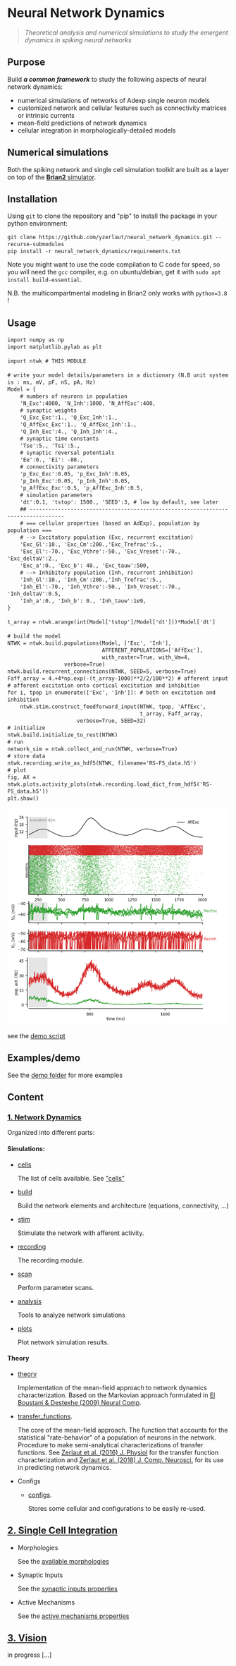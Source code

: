 # Neural Network Dynamics

> *Theoretical analysis and numerical simulations to study the emergent dynamics in spiking neural networks*

## Purpose

Build __*a common framework*__ to study the following aspects of neural network dynamics:

- numerical simulations of networks of Adexp single neuron models
- customized network and cellular features such as connectivity matrices or intrinsic currents
- mean-field predictions of network dynamics
- cellular integration in morphologically-detailed models

## Numerical simulations 

Both the spiking network and single cell simulation toolkit are built as a layer on top of the [**Brian2** simulator](https://brian2.readthedocs.io/en/stable/).

## Installation

Using `git` to clone the repository and "pip" to install the package in your python environment:

```
git clone https://github.com/yzerlaut/neural_network_dynamics.git --recurse-submodules
pip install -r neural_network_dynamics/requirements.txt
```

Note you might want to use the code compilation to C code for speed, so you will need the `gcc` compiler, e.g. on ubuntu/debian, get it with `sudo apt install build-essential`.

N.B. the multicompartmental modeling in Brian2 only works with `python=3.8` !

## Usage

```
import numpy as np
import matplotlib.pylab as plt

import ntwk # THIS MODULE

# write your model details/parameters in a dictionary (N.B unit system is : ms, mV, pF, nS, pA, Hz)
Model = {
    # numbers of neurons in population
    'N_Exc':4000, 'N_Inh':1000, 'N_AffExc':400,
    # synaptic weights
    'Q_Exc_Exc':1., 'Q_Exc_Inh':1., 
    'Q_AffExc_Exc':1., 'Q_AffExc_Inh':1., 
    'Q_Inh_Exc':4., 'Q_Inh_Inh':4., 
    # synaptic time constants
    'Tse':5., 'Tsi':5.,
    # synaptic reversal potentials
    'Ee':0., 'Ei': -80.,
    # connectivity parameters
    'p_Exc_Exc':0.05, 'p_Exc_Inh':0.05, 
    'p_Inh_Exc':0.05, 'p_Inh_Inh':0.05, 
    'p_AffExc_Exc':0.5, 'p_AffExc_Inh':0.5, 
    # simulation parameters
    'dt':0.1, 'tstop': 1500., 'SEED':3, # low by default, see later
    ## ---------------------------------------------------------------------------------
    # === cellular properties (based on AdExp), population by population ===
    # --> Excitatory population (Exc, recurrent excitation)
    'Exc_Gl':10., 'Exc_Cm':200.,'Exc_Trefrac':5.,
    'Exc_El':-70., 'Exc_Vthre':-50., 'Exc_Vreset':-70., 'Exc_deltaV':2.,
    'Exc_a':0., 'Exc_b': 40., 'Exc_tauw':500,
    # --> Inhibitory population (Inh, recurrent inhibition)
    'Inh_Gl':10., 'Inh_Cm':200.,'Inh_Trefrac':5.,
    'Inh_El':-70., 'Inh_Vthre':-50., 'Inh_Vreset':-70., 'Inh_deltaV':0.5,
    'Inh_a':0., 'Inh_b': 0., 'Inh_tauw':1e9,
}

t_array = ntwk.arange(int(Model['tstop']/Model['dt']))*Model['dt']

# build the model
NTWK = ntwk.build.populations(Model, ['Exc', 'Inh'],
                              AFFERENT_POPULATIONS=['AffExc'],
                              with_raster=True, with_Vm=4,
			      verbose=True)
ntwk.build.recurrent_connections(NTWK, SEED=5, verbose=True)
Faff_array = 4.+4*np.exp(-(t_array-1000)**2/2/100**2) # afferent input
# afferent excitation onto cortical excitation and inhibition
for i, tpop in enumerate(['Exc', 'Inh']): # both on excitation and inhibition
    ntwk.stim.construct_feedforward_input(NTWK, tpop, 'AffExc',
                                          t_array, Faff_array,
					  verbose=True, SEED=32)
# initialize
ntwk.build.initialize_to_rest(NTWK)
# run
network_sim = ntwk.collect_and_run(NTWK, verbose=True)
# store data
ntwk.recording.write_as_hdf5(NTWK, filename='RS-FS_data.h5')
# plot
fig, AX = ntwk.plots.activity_plots(ntwk.recording.load_dict_from_hdf5('RS-FS_data.h5'))
plt.show()
```

<p align="center">
  <img src="doc/RS-FS.png"/>
</p>

see the [demo script](./demo/RS-FS.py)

## Examples/demo

See the [demo folder](./demo/) for more examples

## Content

### [1. Network Dynamics](./ntwk)

Organized into different parts:

#### Simulations:
   
   - [cells](./ntwk/cells/)
   
     The list of cells available. See ["cells"](./ntwk/cells/README.md)

   - [build](./ntwk/build/)
   
     Build the network elements and architecture (equations, connectivity, ...)

   - [stim](./ntwk/stim/)
   
     Stimulate the network with afferent activity.

   - [recording](./ntwk/recording/)
   
     The recording module. 

   - [scan](./ntwk/scan/)
   
     Perform parameter scans.

   - [analysis](./ntwk/analysis/)
   
     Tools to analyze network simulations

   - [plots](./ntwk/plots/)
   
     Plot network simulation results.


#### Theory

  - [theory](./ntwk/theory/)
  
     Implementation of the mean-field approach to network dynamics characterization. Based on the Markovian approach formulated in [El Boustani & Destexhe (2009) Neural Comp](https://doi.org/10.1162/neco.2009.02-08-710).

  - [transfer_functions](./ntwk/transfer_functions/).
  
     The core of the mean-field approach. The function that accounts for the statistical "rate-behavior" of a population of neurons in the network. Procedure to make semi-analytical characterizations of transfer functions. See [Zerlaut et al. (2016) J. Physiol](https://physoc.onlinelibrary.wiley.com/doi/full/10.1113/JP272317) for the transfer function characterization and [Zerlaut et al. (2018) J. Comp. Neurosci.](https://link.springer.com/article/10.1007/s10827-017-0668-2) for its use in predicting network dynamics.
  

- Configs	

  - [configs](./ntwk/configs/).
  
    Stores some cellular and configurations to be easily re-used.


## [2. Single Cell Integration](./nrn)

- Morphologies

	See the [available morphologies](./nrn/morphologies)
       
- Synaptic Inputs

	See the [synaptic inputs properties](./nrn/synaptic_input.py)
   
- Active Mechanisms

  	See the [active mechanisms properties](./nrn/active_mechanisms.py)


## [3. Vision](./vision)

   in progress [...]




